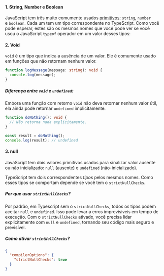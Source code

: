 
#### 1. **String, Number e Boolean**

JavaScript tem três muito comumente usados [primitivos](https://developer.mozilla.org/en-US/docs/Glossary/Primitive): `string`, `number` e `boolean`. Cada um tem um tipo correspondente no TypeScript. Como você pode esperar, estes são os mesmos nomes que você pode ver se você usou o JavaScript `typeof` operador em um valor desses tipos:

#### 2. **Void**

`void` é um tipo que indica a ausência de um valor. Ele é comumente usado em funções que não retornam nenhum valor.

``` typescript
function logMessage(message: string): void {
  console.log(message);
}
```

##### Diferença entre `void` e `undefined`:

Embora uma função com retorno `void` não deva retornar nenhum valor útil, ela ainda pode retornar `undefined` implicitamente.

``` typescript
function doNothing(): void {
  // Não retorna nada explicitamente.
}

const result = doNothing();
console.log(result); // undefined

```

#### 3. null

JavaScript tem dois valores primitivos usados para sinalizar valor ausente ou não inicializado: `null` (ausente) e `undefined` (não-inicializado).

TypeScript tem dois correspondentes _tipos_ pelos mesmos nomes. Como esses tipos se comportam depende se você tem o `strictNullChecks`.

##### Por que usar `strictNullChecks`?

Por padrão, em Typescript sem o `strictNullChecks`, todos os tipos podem aceitar `null` e `undefined`. Isso pode levar a erros imprevisíveis em tempo de execução. Com o `strictNullChecks` ativado, você precisa lidar explicitamente com `null` e `undefined`, tornando seu código mais seguro e previsível.

##### Como ativar `strictNullChecks`?

``` json
{
  "compilerOptions": {
    "strictNullChecks": true
  }
}
```





